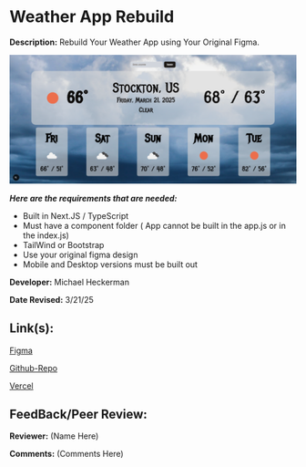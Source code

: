 # Weather App Rebuild

**Description:** Rebuild Your Weather App using Your Original Figma.

![Design preview for Weather App Rebuild](./src/assets/WeatherScreenshot.png)

***Here are the requirements that are needed:***
- Built in Next.JS / TypeScript 
- Must have a component folder ( App cannot be built in the app.js or in the index.js)
- TailWind or Bootstrap
- Use your original figma design
- Mobile and Desktop versions must be built out


**Developer:** Michael Heckerman

**Date Revised:** 3/21/25


## Link(s):

[Figma](https://www.figma.com/design/cj4u1KZ6hjWFjEGZiu7Kcw/WeathrSprint?node-id=0-1&p=f&t=RUtDq0MmJ5j0GkRk-0)

[Github-Repo](https://github.com/mkheck13/weatherapprebuild)

[Vercel](https://weatherapprebuild-phi.vercel.app/)

## FeedBack/Peer Review: 

**Reviewer:** (Name Here)

**Comments:** (Comments Here)